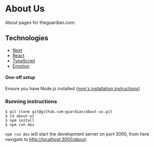 # About Us

About pages for theguardian.com.

## Technologies

- [Next](https://nextjs.org/)
- [React](https://reactjs.org/)
- [TypeScript](https://www.typescriptlang.org)
- [Emotion](https://emotion.sh)

#### One-off setup

Ensure you have Node.js installed ([nvm's installation instructions](https://github.com/nvm-sh/nvm#installing-and-updating))

### Running instructions

```
$ git clone git@github.com:guardian/about-us.git
$ cd about-us
$ npm install
$ npm run dev
```

`npm run dev` will start the development server on port 3000, from here navigate to [http://localhost:3000/about](http://localhost:3000/about).
